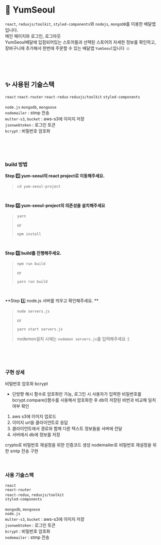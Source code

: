 # 🤔 YumSeoul
`react`, `reduxjs/toolkit`, `styled-components`와 `nodejs`, `mongoDB`를 이용한 배달앱입니다. 
<br /> 메인 페이지와 로그인, 로그아웃
<br /> YumSeoul배달에 입점되어있는 스토어들과 선택된 스토어의 자세한 정보를 확인하고, 장바구니에 추가해서 한번에 주문할 수 있는 배달앱 `YumSeoul`입니다 ☺️

<br /><br /><br />

## ✨ 사용된 기술스택
`react` `react-router` `react-redux` `reduxjs/toolkit` `styled-components`
<br/>
<br/> `node.js` `mongodb`, `mongoose`
<br/> `nodemailer` : stmp 전송
<br/> `multer-s3`, `bucket` : aws-s3에 이미지 저장
<br/> `jsonwebtoken` : 로그인 토큰
<br/> `bcrypt` : 비밀번호 암호화

<br /><br /><br />

### build 방법
**Step 1️⃣ yum-seoul의 react project로 이동해주세요.**
> ```
> cd yum-seoul-project
> ```

<br /> 

**Step 2️⃣ yum-seoul-project의 의존성을 설치해주세요**
> ```
> yarn
> ```
> or
> ```
> npm install
> ```



<br /> 

**Step 3️⃣ build를 진행해주세요.**
> ```
> npm run build
> ```
> or
> ```
> yarn run build
> ```

<br />

**Step 3️⃣ node.js 서버를 띄우고 확인해주세요. **
> ```
> node servers.js 
> ```
> or
> ```
> yarn start servers.js
> ```
> nodemon설치 시에는 `nodemon servers.js`를 입력해주세요 :)

<br /><br /><br />

### 구현 상세
비밀번호 암호화 bcrypt
- 단방향 해시 함수로 암호화만 가능, 로그인 시 사용자가 입력한 비밀번호를 bcrypt.compare()함수를 사용해서 암호화한 후 db의 저장된 비번과 비교해 일치여부 확인

1. aws s3에 이미지 업로드 
2. 이미지 url을 클라이언트로 응답 
3. 클라이언트에서 경로와 함께 다른 텍스트 정보들을 서버에 전달
4. 서버에서 db에 정보를 저장

crypto로 비밀번호 재설정을 위한 인증코드 생성
nodemailer로 비밀번호 재설정을 위한 smtp 전송 구현 
<br /><br /><br />

### 사용 기술스택
`react`
<br/> `react-router`
<br/> `react-redux`, `reduxjs/toolkit`
<br/> `styled-components`
<br/>
<br/> `mongodb`, `mongoose`
<br/> `node.js`
<br/> `multer-s3`, `bucket` : aws-s3에 이미지 저장
<br/> `jsonwebtoken` : 로그인 토큰
<br/> `bcrypt` : 비밀번호 암호화
<br/> `nodemailer` : stmp 전송

<br /><br /><br />
